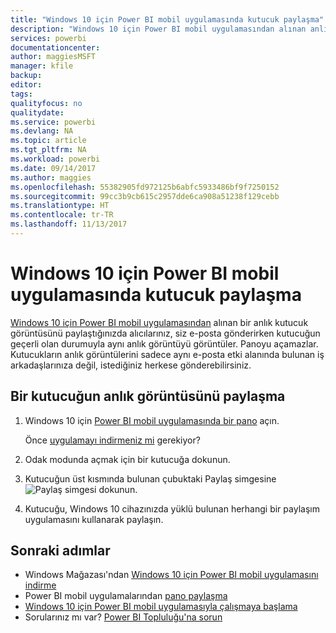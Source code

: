 ```yaml
---
title: "Windows 10 için Power BI mobil uygulamasında kutucuk paylaşma"
description: "Windows 10 için Power BI mobil uygulamasından alınan anlık kutucuk görüntülerinin nasıl paylaşılacağını öğrenin. Kutucukların anlık görüntülerini sadece iş arkadaşlarınızla değil istediğiniz herkesle paylaşabilirsiniz."
services: powerbi
documentationcenter: 
author: maggiesMSFT
manager: kfile
backup: 
editor: 
tags: 
qualityfocus: no
qualitydate: 
ms.service: powerbi
ms.devlang: NA
ms.topic: article
ms.tgt_pltfrm: NA
ms.workload: powerbi
ms.date: 09/14/2017
ms.author: maggies
ms.openlocfilehash: 55382905fd972125b6abfc5933486bf9f7250152
ms.sourcegitcommit: 99cc3b9cb615c2957dde6ca908a51238f129cebb
ms.translationtype: HT
ms.contentlocale: tr-TR
ms.lasthandoff: 11/13/2017
---
```

# <a name="share-a-tile-from-the-power-bi-mobile-app-for-windows-10"></a>Windows 10 için Power BI mobil uygulamasında kutucuk paylaşma
[Windows 10 için Power BI mobil uygulamasından](mobile-windows-10-phone-app-get-started.md) alınan bir anlık kutucuk görüntüsünü paylaştığınızda alıcılarınız, siz e-posta gönderirken kutucuğun geçerli olan durumuyla aynı anlık görüntüyü görüntüler. Panoyu açamazlar. Kutucukların anlık görüntülerini sadece aynı e-posta etki alanında bulunan iş arkadaşlarınıza değil, istediğiniz herkese gönderebilirsiniz.

## <a name="share-a-snapshot-of-a-tile"></a>Bir kutucuğun anlık görüntüsünü paylaşma
1. Windows 10 için [Power BI mobil uygulamasında bir pano](mobile-apps-view-dashboard.md) açın.
   
    Önce [uygulamayı indirmeniz mi](http://go.microsoft.com/fwlink/?LinkID=526478) gerekiyor?
2. Odak modunda açmak için bir kutucuğa dokunun.
3. Kutucuğun üst kısmında bulunan çubuktaki Paylaş simgesine ![Paylaş simgesi](media/mobile-share-tile-windows-10-phone-app/power-bi-win10-share-tile-icon.png) dokunun.
4. Kutucuğu, Windows 10 cihazınızda yüklü bulunan herhangi bir paylaşım uygulamasını kullanarak paylaşın.

## <a name="next-steps"></a>Sonraki adımlar
* Windows Mağazası'ndan [Windows 10 için Power BI mobil uygulamasını indirme](http://go.microsoft.com/fwlink/?LinkID=526478)  
* Power BI mobil uygulamalarından [pano paylaşma](mobile-share-dashboard-from-the-mobile-apps.md)
* [Windows 10 için Power BI mobil uygulamasıyla çalışmaya başlama](mobile-windows-10-phone-app-get-started.md)  
* Sorularınız mı var? [Power BI Topluluğu'na sorun](http://community.powerbi.com/)


